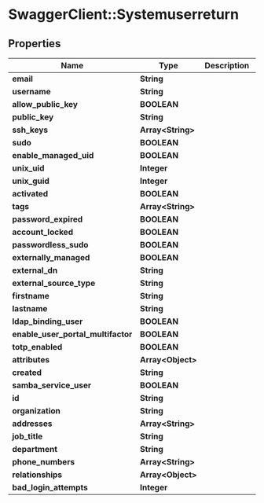 # SwaggerClient::Systemuserreturn

## Properties
Name | Type | Description | Notes
------------ | ------------- | ------------- | -------------
**email** | **String** |  | [optional] 
**username** | **String** |  | [optional] 
**allow_public_key** | **BOOLEAN** |  | [optional] 
**public_key** | **String** |  | [optional] 
**ssh_keys** | **Array&lt;String&gt;** |  | [optional] 
**sudo** | **BOOLEAN** |  | [optional] 
**enable_managed_uid** | **BOOLEAN** |  | [optional] 
**unix_uid** | **Integer** |  | [optional] 
**unix_guid** | **Integer** |  | [optional] 
**activated** | **BOOLEAN** |  | [optional] 
**tags** | **Array&lt;String&gt;** |  | [optional] 
**password_expired** | **BOOLEAN** |  | [optional] 
**account_locked** | **BOOLEAN** |  | [optional] 
**passwordless_sudo** | **BOOLEAN** |  | [optional] 
**externally_managed** | **BOOLEAN** |  | [optional] 
**external_dn** | **String** |  | [optional] 
**external_source_type** | **String** |  | [optional] 
**firstname** | **String** |  | [optional] 
**lastname** | **String** |  | [optional] 
**ldap_binding_user** | **BOOLEAN** |  | [optional] 
**enable_user_portal_multifactor** | **BOOLEAN** |  | [optional] 
**totp_enabled** | **BOOLEAN** |  | [optional] 
**attributes** | **Array&lt;Object&gt;** |  | [optional] 
**created** | **String** |  | [optional] 
**samba_service_user** | **BOOLEAN** |  | [optional] 
**id** | **String** |  | [optional] 
**organization** | **String** |  | [optional] 
**addresses** | **Array&lt;String&gt;** |  | [optional] 
**job_title** | **String** |  | [optional] 
**department** | **String** |  | [optional] 
**phone_numbers** | **Array&lt;String&gt;** |  | [optional] 
**relationships** | **Array&lt;Object&gt;** |  | [optional] 
**bad_login_attempts** | **Integer** |  | [optional] 


